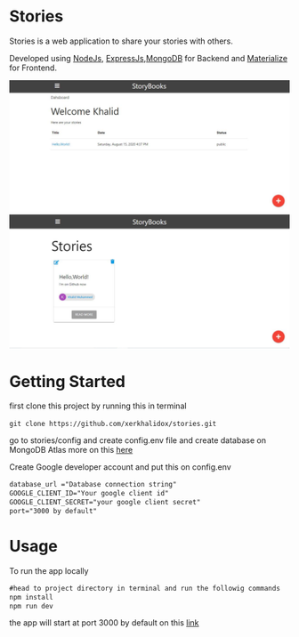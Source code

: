 # Stories

Stories is a web application to share your stories with others.

Developed using [NodeJs](https://nodejs.org), [ExpressJs](https://expressjs.com/),[MongoDB](https://www.mongodb.com/) for Backend and [Materialize](https://materializecss.com/) for Frontend.

![dashboard screenshot](https://github.com/xerkhalidox/stories/blob/master/dashboard.JPG)
![public screenshot](https://github.com/xerkhalidox/stories/blob/master/public.JPG)

# Getting Started

first clone this project by running this in terminal

```git clone https://github.com/xerkhalidox/stories.git```

go to stories/config and create config.env file and create database on MongoDB Atlas more on this [here](https://docs.atlas.mongodb.com/getting-started/)

Create Google developer account and put this on config.env

```
database_url ="Database connection string"
GOOGLE_CLIENT_ID="Your google client id"
GOOGLE_CLIENT_SECRET="your google client secret"
port="3000 by default"
```

# Usage

To run the app locally
``` 
#head to project directory in terminal and run the followig commands 
npm install
npm run dev 
```
the app will start at port 3000 by default on this [link](http://localhost:3000/)
